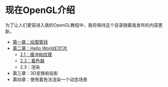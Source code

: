 # 现在OpenGL介绍

为了让人们更容进入我的OpenGL教程中，我将保持这个目录随着我发布的内容更新。

* [第一章：绘图管线](http://www.zenlife.tk/an-intro-to-modern-opengl-1.md)
* [第二章：Hello World幻灯片](http://www.zenlife.tk/an-intro-to-modern-opengl-2.md)
	* [2.1：缓冲和纹理](http://www.zenlife.tk/an-intro-to-modern-opengl-2-1.md)
	* [2.2：着色器](http://www.zenlife.tk/an-intro-to-modern-opengl-2-2.md)
	* 2.3：渲染
* 第三章：3D变换和投影
* 第四章：使用着色法渲染一个动态场景
